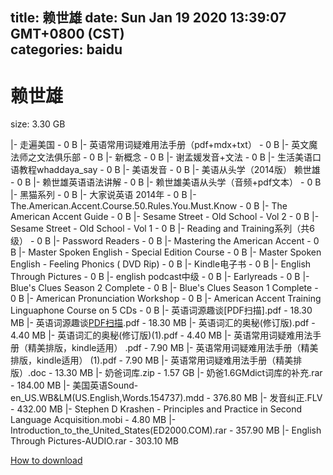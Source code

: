 
title: 赖世雄
date: Sun Jan 19 2020 13:39:07 GMT+0800 (CST)    
categories: baidu
---

# 赖世雄
size: 3.30 GB
 
 
|- 走遍美国 - 0 B
|- 英语常用词疑难用法手册（pdf+mdx+txt） - 0 B
|- 英文魔法师之文法俱乐部 - 0 B
|- 新概念 - 0 B
|- 谢孟媛发音+文法 - 0 B
|- 生活美语口语教程whaddaya_say - 0 B
|- 美语发音 - 0 B
|- 美语从头学（2014版） 赖世雄 - 0 B
|- 赖世雄英语语法讲解 - 0 B
|- 赖世雄美语从头学（音频+pdf文本） - 0 B
|- 黑猫系列 - 0 B
|- 大家说英语 2014年 - 0 B
|- The.American.Accent.Course.50.Rules.You.Must.Know - 0 B
|- The American Accent Guide - 0 B
|- Sesame Street - Old School - Vol 2 - 0 B
|- Sesame Street - Old School - Vol 1 - 0 B
|- Reading and Training系列（共6级） - 0 B
|- Password Readers - 0 B
|- Mastering the American Accent - 0 B
|- Master Spoken English - Special Edition Course - 0 B
|- Master Spoken English - Feeling Phonics ( DVD Rip) - 0 B
|- Kindle电子书 - 0 B
|- English Through Pictures - 0 B
|- english podcast中级 - 0 B
|- Earlyreads - 0 B
|- Blue's Clues Season 2 Complete - 0 B
|- Blue's Clues Season 1 Complete - 0 B
|- American Pronunciation Workshop - 0 B
|- American Accent Training Linguaphone Course on 5 CDs - 0 B
|- 英语词源趣谈[PDF扫描].pdf - 18.30 MB
|- 英语词源趣谈[PDF扫描](1).pdf - 18.30 MB
|- 英语词汇的奥秘(修订版).pdf - 4.40 MB
|- 英语词汇的奥秘(修订版)(1).pdf - 4.40 MB
|- 英语常用词疑难用法手册（精美排版，kindle适用） .pdf - 7.90 MB
|- 英语常用词疑难用法手册（精美排版，kindle适用） (1).pdf - 7.90 MB
|- 英语常用词疑难用法手册（精美排版）.doc - 13.30 MB
|- 奶爸词库.zip - 1.57 GB
|- 奶爸1.6GMdict词库的补充.rar - 184.00 MB
|- 美国英语Sound-en_US.WB&LM(US.English,Words.154737).mdd - 376.80 MB
|- 发音纠正.FLV - 432.00 MB
|- Stephen D Krashen - Principles and Practice in Second Language Acquisition.mobi - 4.80 MB
|- Introduction_to_the_United_States(ED2000.COM).rar - 357.90 MB
|- English Through Pictures-AUDIO.rar - 303.10 MB

[How to download](https://bpcam.bemobtrk.com/go/2ceec3aa-1ca2-46d6-b9ff-aaa5c184517c?jno=2226)